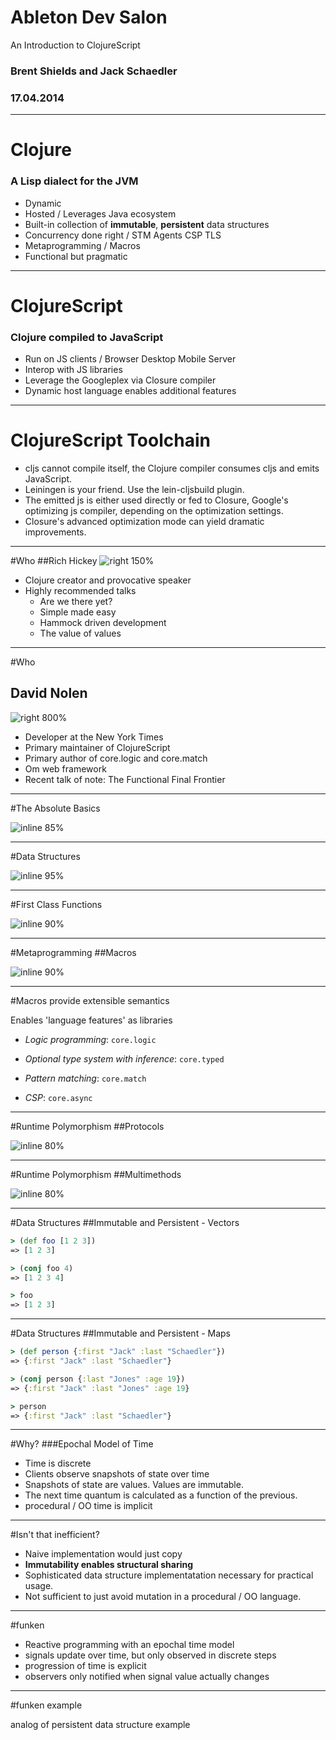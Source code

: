 # Ableton Dev Salon
An Introduction to ClojureScript
### Brent Shields and Jack Schaedler
### 17.04.2014

---

# Clojure
### A Lisp dialect for the JVM
- Dynamic
- Hosted / Leverages Java ecosystem
- Built-in collection of __immutable__, __persistent__ data structures
- Concurrency done right / STM Agents CSP TLS
- Metaprogramming / Macros
- Functional but pragmatic

---

# ClojureScript
### Clojure compiled to JavaScript
- Run on JS clients / Browser Desktop Mobile Server
- Interop with JS libraries
- Leverage the Googleplex via Closure compiler
- Dynamic host language enables additional features

---

# ClojureScript Toolchain

- cljs cannot compile itself, the Clojure compiler consumes cljs and emits JavaScript.
- Leiningen is your friend.  Use the lein-cljsbuild plugin.
- The emitted js is either used directly or fed to Closure, Google's optimizing js compiler, depending on the optimization settings.
- Closure's advanced optimization mode can yield dramatic improvements.

---
#Who
##Rich Hickey
![right 150%](hickey.jpeg)

- Clojure creator and provocative speaker
- Highly recommended talks
  - Are we there yet?
  - Simple made easy
  - Hammock driven development
  - The value of values

---

#Who
## David Nolen
![right 800%](nolen.jpeg)

- Developer at the New York Times
- Primary maintainer of ClojureScript
- Primary author of core.logic and core.match
- Om web framework
- Recent talk of note: The Functional Final Frontier

---

#The Absolute Basics

![inline 85%](basics.png)

---

#Data Structures

![inline 95%](hetero.png)

---

#First Class Functions

![inline 90%](functions.png)

---

#Metaprogramming
##Macros

![inline 90%](macros.png)

---

#Macros provide extensible semantics

Enables 'language features' as libraries

- _Logic programming_: `core.logic`

- _Optional type system with inference_: `core.typed`

- _Pattern matching_: `core.match`

- _CSP_: `core.async`

---
#Runtime Polymorphism
##Protocols

![inline 80%](conj.png)

---
#Runtime Polymorphism
##Multimethods

![inline 80%](multi.png)

---

#Data Structures
##Immutable and Persistent - Vectors

```clojure
> (def foo [1 2 3])
=> [1 2 3]

> (conj foo 4)
=> [1 2 3 4]

> foo
=> [1 2 3]
```

---
#Data Structures
##Immutable and Persistent - Maps

```clojure
> (def person {:first "Jack" :last "Schaedler"})
=> {:first "Jack" :last "Schaedler"}

> (conj person {:last "Jones" :age 19})
=> {:first "Jack" :last "Jones" :age 19}

> person
=> {:first "Jack" :last "Schaedler"}
```

---

#Why?
###Epochal Model of Time

- Time is discrete
- Clients observe snapshots of state over time
- Snapshots of state are values. Values are immutable.
- The next time quantum is calculated as a function of the previous.
- procedural / OO time is implicit

---

#Isn't that inefficient?

- Naive implementation would just copy
- __Immutability enables structural sharing__
- Sophisticated data structure implementatation necessary for practical usage.
- Not sufficient to just avoid mutation in a procedural / OO language.

---

#funken

- Reactive programming with an epochal time model
- signals update over time, but only observed in discrete steps
- progression of time is explicit
- observers only notified when signal value actually changes

---

#funken example

analog of persistent data structure example
